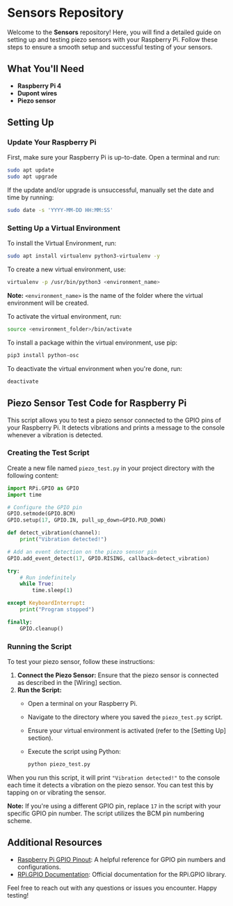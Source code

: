 # Sensors Repository

Welcome to the **Sensors** repository! Here, you will find a detailed guide on setting up and testing piezo sensors with your Raspberry Pi. Follow these steps to ensure a smooth setup and successful testing of your sensors.

## What You'll Need

- **Raspberry Pi 4**
- **Dupont wires**
- **Piezo sensor**

## Setting Up

### Update Your Raspberry Pi

First, make sure your Raspberry Pi is up-to-date. Open a terminal and run:

```sh
sudo apt update
sudo apt upgrade
```

If the update and/or upgrade is unsuccessful, manually set the date and time by running:

```sh
sudo date -s 'YYYY-MM-DD HH:MM:SS'
```

### Setting Up a Virtual Environment

To install the Virtual Environment, run:

```sh
sudo apt install virtualenv python3-virtualenv -y
```

To create a new virtual environment, use:

```sh
virtualenv -p /usr/bin/python3 <environment_name>
```

**Note:** `<environment_name>` is the name of the folder where the virtual environment will be created.

To activate the virtual environment, run:

```sh
source <environment_folder>/bin/activate
```

To install a package within the virtual environment, use pip:

```sh
pip3 install python-osc
```

To deactivate the virtual environment when you're done, run:

```sh
deactivate
```

## Piezo Sensor Test Code for Raspberry Pi

This script allows you to test a piezo sensor connected to the GPIO pins of your Raspberry Pi. It detects vibrations and prints a message to the console whenever a vibration is detected.

### Creating the Test Script

Create a new file named `piezo_test.py` in your project directory with the following content:

```python
import RPi.GPIO as GPIO
import time

# Configure the GPIO pin
GPIO.setmode(GPIO.BCM)
GPIO.setup(17, GPIO.IN, pull_up_down=GPIO.PUD_DOWN)

def detect_vibration(channel):
    print("Vibration detected!")

# Add an event detection on the piezo sensor pin
GPIO.add_event_detect(17, GPIO.RISING, callback=detect_vibration)

try:
    # Run indefinitely
    while True:
        time.sleep(1)

except KeyboardInterrupt:
    print("Program stopped")

finally:
    GPIO.cleanup()
```

### Running the Script

To test your piezo sensor, follow these instructions:

1. **Connect the Piezo Sensor:** Ensure that the piezo sensor is connected as described in the [Wiring] section.
2. **Run the Script:**
   - Open a terminal on your Raspberry Pi.
   - Navigate to the directory where you saved the `piezo_test.py` script.
   - Ensure your virtual environment is activated (refer to the [Setting Up] section).
   - Execute the script using Python:

     ```sh
     python piezo_test.py
     ```

When you run this script, it will print `"Vibration detected!"` to the console each time it detects a vibration on the piezo sensor. You can test this by tapping on or vibrating the sensor.

**Note:** If you're using a different GPIO pin, replace `17` in the script with your specific GPIO pin number. The script utilizes the BCM pin numbering scheme.

## Additional Resources

- [Raspberry Pi GPIO Pinout](https://pinout.xyz/): A helpful reference for GPIO pin numbers and configurations.
- [RPi.GPIO Documentation](https://pypi.org/project/RPi.GPIO/): Official documentation for the RPi.GPIO library.

Feel free to reach out with any questions or issues you encounter. Happy testing!
